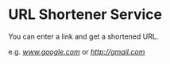 
# URL Shortener Service

You can enter a link and get a shortened URL.

e.g. *www.google.com* or *http://gmail.com*

 
